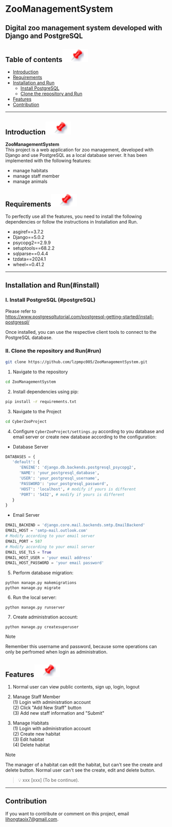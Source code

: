# ZooManagementSystem

Digital zoo management system developed with Django and PostgreSQL
---

## Table of contents[![](https://raw.githubusercontent.com/aregtech/areg-sdk/master/docs/img/pin.svg)](#table-of-contents)
- [Introduction](#introduction)
- [Requirements](#requirements)
- [Installation and Run](#install)
  - [Install PostgreSQL](#postgreSQL)
  - [Clone the repository and Run](#run)
- [Features](#Features)
- [Contribution](#Contribution)

---

<!-- markdownlint-disable -->

## Introduction[![](https://raw.githubusercontent.com/aregtech/areg-sdk/master/docs/img/pin.svg)](#introduction)

**ZooManagementSystem**   
This project is a web application for zoo management, developed with Django and use PostgreSQL as a local database server. It has been implemented with the following features:
- manage habitats
- manage staff member
- manage animals


## Requirements[![](https://raw.githubusercontent.com/aregtech/areg-sdk/master/docs/img/pin.svg)](#requirements)
 
 To perfectly use all the features, you need to install the following dependencies or follow the instructions in Installation and Run.

- asgiref==3.7.2
- Django==5.0.2
- psycopg2==2.9.9
- setuptools==68.2.2
- sqlparse==0.4.4
- tzdata==2024.1
- wheel==0.41.2

---

## Installation and Run(#install)

### I. Install PostgreSQL (#postgreSQL)

Please refer to   
 https://www.postgresqltutorial.com/postgresql-getting-started/install-postgresql/

Once installed, you can use the respective client tools to connect to the PostgreSQL database.


### II. Clone the repository and Run(#run)

```bash
git clone https://github.com/lzpmpc005/ZooManagementSystem.git
```

1. Navigate to the repository
```bash
cd ZooManagementSystem
```
2. Install dependencies using pip:
```bash
pip install -r requirements.txt
```
3. Navigate to the Project
```bash
cd CyberZooProject
```
4. Configure `CyberZooProject/settings.py` according to you database and email server or create new database according to the configuration:
- Database Server
```python
DATABASES = {
   'default': {
      'ENGINE': 'django.db.backends.postgresql_psycopg2',
      'NAME': 'your_postgresql_database',
      'USER': 'your_postgresql_username',
      'PASSWORD': 'your_postgresql_password',
      'HOST': 'localhost', # modify if yours is different
      'PORT': '5432', # modify if yours is different
   }
}
```

- Email Server
```python
EMAIL_BACKEND = 'django.core.mail.backends.smtp.EmailBackend'
EMAIL_HOST = 'smtp-mail.outlook.com'    
# Modify according to your email server
EMAIL_PORT = 587     
# Modify according to your email server
EMAIL_USE_TLS = True 
EMAIL_HOST_USER = 'your email address' 
EMAIL_HOST_PASSWORD = 'your email password' 
```

5. Perform database migration:
```
python manage.py makemigrations
python manage.py migrate
```
6. Run the local server:
```
python manage.py runserver
```

7. Create administration account:
```
python manage.py createsuperuser
```
> [!NOTE]
> Remember this username and password, because some operations can only be perfromed when login as administration.

## Features[![](https://raw.githubusercontent.com/aregtech/areg-sdk/master/docs/img/pin.svg)](#Features)
1. Normal user can view public contents, sign up, login, logout

2. Manage Staff Member   
(1) Login with administration account   
(2) Click "Add New Staff" button   
(3) Add new staff information and "Submit"   

3. Manage Habitats  
(1) Login with administration account  
(2) Create new habitat  
(3) Edit habitat  
(4) Delete habitat

> [!NOTE]
> The manager of a habitat can edit the habitat, but can't see the create and delete button.   Normal user can't see the create, edit and delete button.

> 💡 xxx [xxx] (To be continue). 

---
 ## Contribution
 
If you want to contribute or comment on this project, email lihongtaoix7@gmail.com.